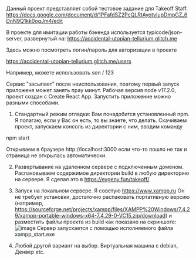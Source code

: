 Данный проект представляет собой тестовое задание для Takeoff Staff.
https://docs.google.com/document/d/1PFafdSZ2PcQLRtAyotvIupDmpGZ_6DnN9Q1kk0ogJm4/edit

В проекте для имитации работы бэкенда используется typicode/json-server, развернутый на:
https://accidental-utopian-tellurium.glitch.me

Здесь можно посмотреть логин/пароль для авторизации в проекте

https://accidental-utopian-tellurium.glitch.me/users

Например, можете использовать son / 123

Сервис "засыпает" после неиспользования, поэтому первый запуск приложеня может занять прау минут.
Рабочая версия node v17.2.0, проект создан с Create React App.
Запустить приложение можно разными способами.

1) Стандартный режим отладки:
Вам понадобится установленный npm. Я полагаю, если у Вас он есть, то вы знаете, что делать. Скачиваем проект, запускаем консоль из директории с ним, вводим команду

npm start

Открываем в браузере http://localhost:3000 если что-то пошло не так и страница не открылась автоматически.

2) Развертывание на удаленном сервере с подключенным доменом. 
Распаковываем содержимое директории build в любую директорию на сервере. Я сделал это в https://evgeny.fun/takeoff/

3) Запуск на локальном сервере. Я советую https://www.xampp.ru Он не требует установки, достаточно распаковать портативную версию (например, https://sourceforge.net/projects/xampp/files/XAMPP%20Windows/7.4.29/xampp-portable-windows-x64-7.4.29-0-VC15.zip/download) и разместить файлы проекта из build как показано на скриншоте:
![image](https://user-images.githubusercontent.com/98666447/168776644-4dfcea5d-aac9-4a75-8011-33e93d94a600.png)
Сервер запускается с помощью исполняемого файла xampp_start.exe

4) Любой другой вариант на выбор. Виртуальная машина с debian, Денвер etc.
